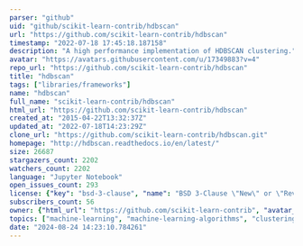 ```yaml
---
parser: "github"
uid: "github/scikit-learn-contrib/hdbscan"
url: "https://github.com/scikit-learn-contrib/hdbscan"
timestamp: "2022-07-18 17:45:18.187158"
description: "A high performance implementation of HDBSCAN clustering."
avatar: "https://avatars.githubusercontent.com/u/17349883?v=4"
repo_url: "https://github.com/scikit-learn-contrib/hdbscan"
title: "hdbscan"
tags: ["libraries/frameworks"]
name: "hdbscan"
full_name: "scikit-learn-contrib/hdbscan"
html_url: "https://github.com/scikit-learn-contrib/hdbscan"
created_at: "2015-04-22T13:32:37Z"
updated_at: "2022-07-18T14:23:29Z"
clone_url: "https://github.com/scikit-learn-contrib/hdbscan.git"
homepage: "http://hdbscan.readthedocs.io/en/latest/"
size: 26687
stargazers_count: 2202
watchers_count: 2202
language: "Jupyter Notebook"
open_issues_count: 293
license: {"key": "bsd-3-clause", "name": "BSD 3-Clause \"New\" or \"Revised\" License", "spdx_id": "BSD-3-Clause", "url": "https://api.github.com/licenses/bsd-3-clause", "node_id": "MDc6TGljZW5zZTU="}
subscribers_count: 56
owner: {"html_url": "https://github.com/scikit-learn-contrib", "avatar_url": "https://avatars.githubusercontent.com/u/17349883?v=4", "login": "scikit-learn-contrib", "type": "Organization"}
topics: ["machine-learning", "machine-learning-algorithms", "clustering", "clustering-algorithm", "cluster-analysis", "clustering-evaluation"]
date: "2024-08-24 14:23:10.784261"
---
```

